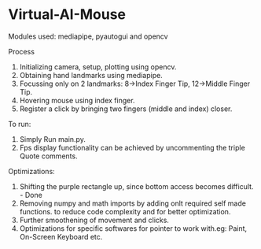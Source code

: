 # Virtual-AI-Mouse
Modules used:
mediapipe, pyautogui and opencv

Process
1. Initializing camera, setup, plotting using opencv.<br>
2. Obtaining hand landmarks using mediapipe.<br>
3. Focussing only on 2 landmarks: 8->Index Finger Tip, 12->Middle Finger Tip.<br>
4. Hovering mouse using index finger.<br>
5. Register a click by bringing two fingers (middle and index) closer.<br>

To run:<br>
1. Simply Run main.py.<br>
2. Fps display functionality can be achieved by uncommenting the triple Quote comments.<br>

Optimizations:
1. Shifting the purple rectangle up, since bottom access becomes difficult. - Done<br>
2. Removing numpy and math imports by adding onlt required self made functions. to reduce code complexity and for better optimization.<br>
3. Further smoothening of movement and clicks.<br>
4. Optimizations for specific softwares for pointer to work with.eg: Paint, On-Screen Keyboard etc.
